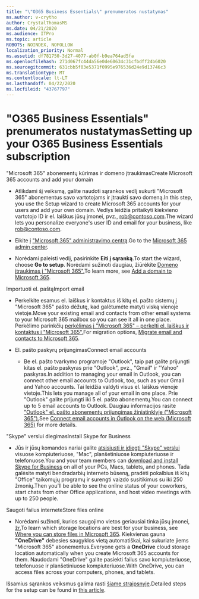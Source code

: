 ```yaml
---
title: "\"O365 Business Essentials\" prenumeratos nustatymas"
ms.author: v-crytho
author: CrystalThomasMS
ms.date: 04/21/2020
ms.audience: ITPro
ms.topic: article
ROBOTS: NOINDEX, NOFOLLOW
localization_priority: Normal
ms.assetid: df781750-3d27-4077-ab0f-b9ea764ad5fa
ms.openlocfilehash: 271d067fc44da56e0de60634c31cfbdff24b6020
ms.sourcegitcommit: 631cbb5f03e5371f0995e976536d24e9d13746c3
ms.translationtype: MT
ms.contentlocale: lt-LT
ms.lasthandoff: 04/22/2020
ms.locfileid: "43767797"
---
```

# <a name="setting-up-your-o365-business-essentials-subscription"></a><span data-ttu-id="f79cd-102">"O365 Business Essentials" prenumeratos nustatymas</span><span class="sxs-lookup"><span data-stu-id="f79cd-102">Setting up your O365 Business Essentials subscription</span></span>

<span data-ttu-id="f79cd-103">"Microsoft 365" abonementų kūrimas ir domeno įtraukimas</span><span class="sxs-lookup"><span data-stu-id="f79cd-103">Create Microsoft 365 accounts and add your domain</span></span>
  
- <span data-ttu-id="f79cd-104">Atlikdami šį veiksmą, galite naudoti sąrankos vedlį sukurti "Microsoft 365" abonementus savo vartotojams ir įtraukti savo domeną.</span><span class="sxs-lookup"><span data-stu-id="f79cd-104">In this step, you use the Setup wizard to create Microsoft 365 accounts for your users and add your own domain.</span></span> <span data-ttu-id="f79cd-105">Vedlys leidžia pritaikyti kiekvieno vartotojo ID ir el. laiškus jūsų įmonei, pvz., [rob@contoso.com](mailto:rob@contoso.com).</span><span class="sxs-lookup"><span data-stu-id="f79cd-105">The wizard lets you personalize everyone's user ID and email for your business, like [rob@contoso.com](mailto:rob@contoso.com).</span></span>
    
- <span data-ttu-id="f79cd-106">Eikite į ["Microsoft 365" administravimo centrą](https://login.partner.microsoftonline.cn/).</span><span class="sxs-lookup"><span data-stu-id="f79cd-106">Go to the [Microsoft 365 admin center](https://login.partner.microsoftonline.cn/).</span></span>
    
- <span data-ttu-id="f79cd-107">Norėdami paleisti vedlį, pasirinkite **Eiti į sąranką**.</span><span class="sxs-lookup"><span data-stu-id="f79cd-107">To start the wizard, choose **Go to setup**.</span></span> <span data-ttu-id="f79cd-108">Norėdami sužinoti daugiau, žiūrėkite [Domeno įtraukimas į "Microsoft 365".](https://docs.microsoft.com/office365/admin/setup/add-domain)</span><span class="sxs-lookup"><span data-stu-id="f79cd-108">To learn more, see [Add a domain to Microsoft 365](https://docs.microsoft.com/office365/admin/setup/add-domain).</span></span>
    
<span data-ttu-id="f79cd-109">Importuoti el. paštą</span><span class="sxs-lookup"><span data-stu-id="f79cd-109">Import email</span></span>
  
- <span data-ttu-id="f79cd-110">Perkelkite esamus el. laiškus ir kontaktus iš kitų el. pašto sistemų į "Microsoft 365" pašto dėžutę, kad galėtumėte matyti viską vienoje vietoje.</span><span class="sxs-lookup"><span data-stu-id="f79cd-110">Move your existing email and contacts from other email systems to your Microsoft 365 mailbox so you can see it all in one place.</span></span> <span data-ttu-id="f79cd-111">Perkėlimo parinkčių [perkėlimas į "Microsoft 365" – perkelti el. laiškus ir kontaktus į "Microsoft 365".](https://docs.microsoft.com/office365/admin/setup/migrate-email-and-contacts-admin)</span><span class="sxs-lookup"><span data-stu-id="f79cd-111">For migration options, [Migrate email and contacts to Microsoft 365](https://docs.microsoft.com/office365/admin/setup/migrate-email-and-contacts-admin).</span></span>
    
- <span data-ttu-id="f79cd-112">El. pašto paskyrų prijungimas</span><span class="sxs-lookup"><span data-stu-id="f79cd-112">Connect email accounts</span></span>
    
  - <span data-ttu-id="f79cd-113">Be el. pašto tvarkymo programoje "Outlook", taip pat galite prijungti kitas el. pašto paskyras prie "Outlook", pvz., "Gmail" ir "Yahoo" paskyras.</span><span class="sxs-lookup"><span data-stu-id="f79cd-113">In addition to managing your email in Outlook, you can connect other email accounts to Outlook, too, such as your Gmail and Yahoo accounts.</span></span> <span data-ttu-id="f79cd-114">Tai leidžia valdyti visus el. laiškus vienoje vietoje.</span><span class="sxs-lookup"><span data-stu-id="f79cd-114">This lets you manage all of your email in one place.</span></span> <span data-ttu-id="f79cd-115">Prie "Outlook" galite prijungti iki 5 el. pašto abonementų.</span><span class="sxs-lookup"><span data-stu-id="f79cd-115">You can connect up to 5 email accounts to Outlook.</span></span> <span data-ttu-id="f79cd-116">Daugiau informacijos rasite ["Outlook" el. pašto abonementų prijungimas žiniatinklyje ("Microsoft 365").](https://support.office.com/Article/Connect-email-accounts-in-Outlook-on-the-web-Office-365-d7012ff0-924f-4f78-8aca-c3912d886c4d)</span><span class="sxs-lookup"><span data-stu-id="f79cd-116">See [Connect email accounts in Outlook on the web (Microsoft 365)](https://support.office.com/Article/Connect-email-accounts-in-Outlook-on-the-web-Office-365-d7012ff0-924f-4f78-8aca-c3912d886c4d) for more details.</span></span> 
    
<span data-ttu-id="f79cd-117">"Skype" verslui diegimas</span><span class="sxs-lookup"><span data-stu-id="f79cd-117">Install Skype for Business</span></span>
  
- <span data-ttu-id="f79cd-118">Jūs ir jūsų komandos nariai galite [atsisiųsti ir įdiegti "Skype" verslui](https://support.office.com/Article/download-and-install-Skype-for-Business-8a0d4da8-9d58-44f9-9759-5c8f340cb3fb) visuose kompiuteriuose, "Mac", planšetiniuose kompiuteriuose ir telefonuose.</span><span class="sxs-lookup"><span data-stu-id="f79cd-118">You and your team members can [download and install Skype for Business](https://support.office.com/Article/download-and-install-Skype-for-Business-8a0d4da8-9d58-44f9-9759-5c8f340cb3fb) on all of your PCs, Macs, tablets, and phones.</span></span> <span data-ttu-id="f79cd-119">Tada galėsite matyti bendradarbių interneto būseną, pradėti pokalbius iš kitų "Office" taikomųjų programų ir surengti vaizdo susitikimus su iki 250 žmonių.</span><span class="sxs-lookup"><span data-stu-id="f79cd-119">Then you'll be able to see the online status of your coworkers, start chats from other Office applications, and host video meetings with up to 250 people.</span></span> 
    
<span data-ttu-id="f79cd-120">Saugoti failus internete</span><span class="sxs-lookup"><span data-stu-id="f79cd-120">Store files online</span></span>
  
- <span data-ttu-id="f79cd-121">Norėdami sužinoti, kurios saugojimo vietos geriausiai tinka jūsų įmonei, [žr.](https://support.office.com/article/c7c20284-bc94-47f4-9728-d28e9daf0790.aspx)</span><span class="sxs-lookup"><span data-stu-id="f79cd-121">To learn which storage locations are best for your business, see [Where you can store files in Microsoft 365](https://support.office.com/article/c7c20284-bc94-47f4-9728-d28e9daf0790.aspx).</span></span> <span data-ttu-id="f79cd-122">Kiekvienas gauna **"OneDrive"** debesies saugyklos vietą automatiškai, kai sukuriate jiems "Microsoft 365" abonementus.</span><span class="sxs-lookup"><span data-stu-id="f79cd-122">Everyone gets a **OneDrive** cloud storage location automatically when you create Microsoft 365 accounts for them.</span></span> <span data-ttu-id="f79cd-123">Naudodami "OneDrive" galite pasiekti failus savo kompiuteriuose, telefonuose ir planšetiniuose kompiuteriuose.</span><span class="sxs-lookup"><span data-stu-id="f79cd-123">With OneDrive, you can access files across your computers, phones, and tablets.</span></span> 
    
<span data-ttu-id="f79cd-124">Išsamius sąrankos veiksmus galima rasti [šiame straipsnyje](https://docs.microsoft.com/office365/admin/setup/setup).</span><span class="sxs-lookup"><span data-stu-id="f79cd-124">Detailed steps for the setup can be found in [this article](https://docs.microsoft.com/office365/admin/setup/setup).</span></span>
  

